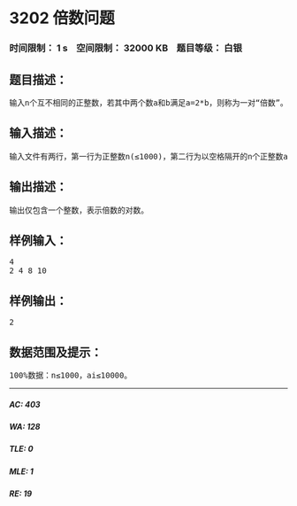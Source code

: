 # 3202 倍数问题   
### 时间限制： 1 s&nbsp;&nbsp;&nbsp;&nbsp;空间限制： 32000 KB&nbsp;&nbsp;&nbsp;&nbsp;题目等级： 白银  
## 题目描述：  

<pre>
输入n个互不相同的正整数，若其中两个数a和b满足a=2*b，则称为一对“倍数”。编程统计倍数的对数。注意若存在a=2*b和b=2*c，记为2对，即整数b可重复使用。
</pre>
  
  
## 输入描述：  

<pre>
输入文件有两行，第一行为正整数n(≤1000)，第二行为以空格隔开的n个正整数ai(≤10000)。
</pre>
  
  
## 输出描述：  

<pre>
输出仅包含一个整数，表示倍数的对数。
</pre>
  
  
## 样例输入：  

<pre>
4
2 4 8 10
</pre>
  
  
## 样例输出：  

<pre>
2
</pre>
  
  
## 数据范围及提示：  

<pre>
100%数据：n≤1000，ai≤10000。
</pre>
  
  
***  

##### AC: 403  
##### WA: 128  
##### TLE: 0  
##### MLE: 1  
##### RE: 19  

